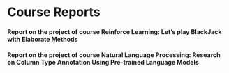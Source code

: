 # Course Reports

#### Report on the project of course Reinforce Learning: Let’s play BlackJack with Elaborate Methods
#### Report on the project of course Natural Language Processing: Research on Column Type Annotation Using Pre-trained Language Models
